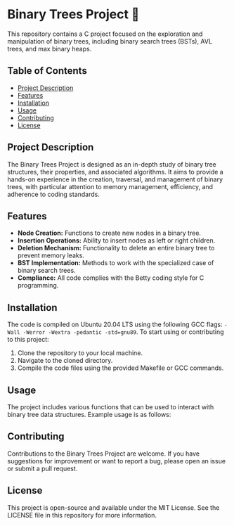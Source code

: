 # Binary Trees Project 🌳

This repository contains a C project focused on the exploration and manipulation of binary trees, including binary search trees (BSTs), AVL trees, and max binary heaps.

## Table of Contents

- [Project Description](#project-description)
- [Features](#features)
- [Installation](#installation)
- [Usage](#usage)
- [Contributing](#contributing)
- [License](#license)

## Project Description

The Binary Trees Project is designed as an in-depth study of binary tree structures, their properties, and associated algorithms. It aims to provide a hands-on experience in the creation, traversal, and management of binary trees, with particular attention to memory management, efficiency, and adherence to coding standards.

## Features

- **Node Creation:** Functions to create new nodes in a binary tree.
- **Insertion Operations:** Ability to insert nodes as left or right children.
- **Deletion Mechanism:** Functionality to delete an entire binary tree to prevent memory leaks.
- **BST Implementation:** Methods to work with the specialized case of binary search trees.
- **Compliance:** All code complies with the Betty coding style for C programming.

## Installation

The code is compiled on Ubuntu 20.04 LTS using the following GCC flags: `-Wall -Werror -Wextra -pedantic -std=gnu89`. To start using or contributing to this project:

1. Clone the repository to your local machine.
2. Navigate to the cloned directory.
3. Compile the code files using the provided Makefile or GCC commands.

## Usage

The project includes various functions that can be used to interact with binary tree data structures. Example usage is as follows:


## Contributing

Contributions to the Binary Trees Project are welcome. If you have suggestions for improvement or want to report a bug, please open an issue or submit a pull request.

## License

This project is open-source and available under the MIT License. See the LICENSE file in this repository for more information.


